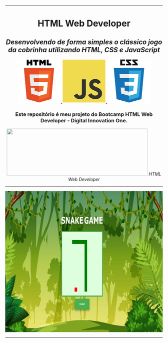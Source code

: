 <hr/>
<div align="center">
    <h1>HTML Web Developer</h1>
    <h2><i>Desenvolvendo de forma simples o clássico jogo da cobrinha utilizando HTML, CSS e JavaScript</i></h2>
    <a href="https://www.w3.org/html/" target="_blank"> <img src="https://raw.githubusercontent.com/devicons/devicon/master/icons/html5/html5-original-wordmark.svg" alt="html5" width="140" height="140"/> </a>
    <a href="https://developer.mozilla.org/en-US/docs/Web/JavaScript" target="_blank"> <img src="https://raw.githubusercontent.com/devicons/devicon/master/icons/javascript/javascript-original.svg" alt="javascript" width="140" height="140"/> </a>
    <a href="https://www.w3schools.com/css/" target="_blank"> <img src="https://raw.githubusercontent.com/devicons/devicon/master/icons/css3/css3-original-wordmark.svg" alt="css3" width="140" height="140"/> </a> 
    
 <h3>Este repositório é meu projeto do Bootcamp HTML Web Developer - Digital Innovation One.</h3>
 <a href="https://digitalinnovation.one/sign-in"><img src="https://hermes.digitalinnovation.one/site/images/logo-footer.png" width="450" height="150"></a>
 <i>HTML Web Developer</i>
</div>
<hr/>
<div align="center">
    <img src="./index.png" width="750" height="450"/>
    <hr/>
</div>

